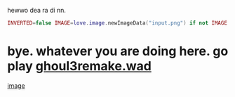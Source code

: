 hewwo dea ra di nn.
```lua
INVERTED=false IMAGE=love.image.newImageData("input.png") if not IMAGE then error("IMAGE WASN'T LOADED!")end CHARS={"A","V","H","X","O","1","/","?",":","}","+","-","$","#","!"}ROWS={}for a=1,IMAGE:getHeight()do ROWS[a]=""for b=1,IMAGE:getWidth()do R,G,B=IMAGE:getPixel(b-1,a-1)AVG=(R+G+B)/3 CHAR_INDEX=math.floor((#CHARS-1)*(AVG/255)+1)ASCII=CHARS[CHAR_INDEX]ROWS[a]=ROWS[a]..ASCII end end for a=1,#ROWS do print(ROWS[a])end FILENAME = 'ASCII.txt'love.filesystem.remove(FILENAME)file=love.filesystem.newFile(FILENAME)for a=1,#ROWS dofile:open('a')file:write(ROWS[a].."\n")file:close()end
```
# bye. whatever you are doing here. go play [ghoul3remake.wad](https://download1979.mediafire.com/w76roqof0tmg6EkJf1W59DGJI13MDuOUMhVg_Id1R-3w3eMdOPvXWtuNqDmknam4g0z3vqEjKB2US_SiDC2PWeqITZWrNPWRB_gAgc9h1jXynZpUoMm0TP-m9DjJjem4uX_U7RXadqaMiuuSCWVBFzwTVEEbrw1n2bWIoaiclZorFk4/ipsyc8bvco21450/Ghouls+Forest.7z)
[image](https://youwilldie.neocities.org/image-9986793.png)
